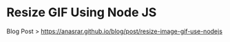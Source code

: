 # Resize GIF Using Node JS

Blog Post > https://anasrar.github.io/blog/post/resize-image-gif-use-nodejs